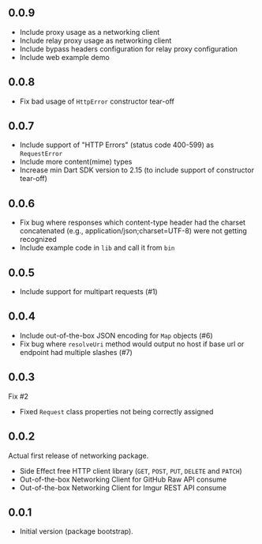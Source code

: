 ## 0.0.9

- Include proxy usage as a networking client
- Include relay proxy usage as networking client
- Include bypass headers configuration for relay proxy configuration
- Include web example demo

## 0.0.8

- Fix bad usage of `HttpError` constructor tear-off

## 0.0.7

- Include support of "HTTP Errors" (status code 400-599) as `RequestError`
- Include more content(mime) types
- Increase min Dart SDK version to 2.15 (to include support of constructor tear-off)

## 0.0.6

- Fix bug where responses which content-type header had the charset concatenated (e.g., application/json;charset=UTF-8) were not getting recognized
- Include example code in `lib` and call it from `bin`

## 0.0.5

- Include support for multipart requests (#1)

## 0.0.4

- Include out-of-the-box JSON encoding for `Map` objects (#6)
- Fix bug where `resolveUri` method would output no host if base url or endpoint had multiple slashes (#7)

## 0.0.3

Fix #2

- Fixed `Request` class properties not being correctly assigned

## 0.0.2

Actual first release of networking package.

- Side Effect free HTTP client library (`GET`, `POST`, `PUT`, `DELETE` and `PATCH`)
- Out-of-the-box Networking Client for GitHub Raw API consume
- Out-of-the-box Networking Client for Imgur REST API consume

## 0.0.1

- Initial version (package bootstrap).
